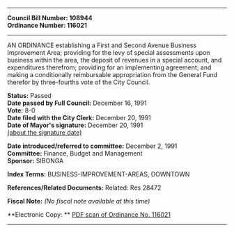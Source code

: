 * * * * *  
  
**Council Bill Number: [](#h0)[](#h2)108944**   
**Ordinance Number: 116021**  
  
* * * * *  
  
AN ORDINANCE establishing a First and Second Avenue Business Improvement Area; providing for the levy of special assessments upon business within the area, the deposit of revenues in a special account, and expenditures therefrom; providing for an implementing agreement; and making a conditionally reimbursable appropriation from the General Fund therefor by three-fourths vote of the City Council.  
  
**Status:** Passed   
**Date passed by Full Council:** December 16, 1991   
**Vote:** 8-0   
**Date filed with the City Clerk:** December 20, 1991   
**Date of Mayor's signature:** December 20, 1991   
[(about the signature date)](/~public/approvaldate.htm)   
  
  
**Date introduced/referred to committee:** December 2, 1991   
**Committee:** Finance, Budget and Management   
**Sponsor:** SIBONGA   
  
**Index Terms:** BUSINESS-IMPROVEMENT-AREAS, DOWNTOWN  
  
**References/Related Documents:** Related: Res 28472  
  
**Fiscal Note:** *(No fiscal note available at this time)*  
  
**Electronic Copy: ** [PDF scan of Ordinance No. 116021](/~archives/Ordinances/Ord_116021.pdf)  
  
* * * * *  
